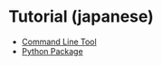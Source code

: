 Tutorial (japanese)
===================

- [Command Line Tool](jp/c/Tutorial_jp_c.md)
- [Python Package](jp/py/Tutorial_jp_py.md)
